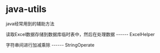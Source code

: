# java-utils
java经常用到的辅助方法

读取Excel数据存储到数据库临时表中，然后在处理数据 ------ ExcelHelper

字符串间进行加减乘除 ------ StringOperate
